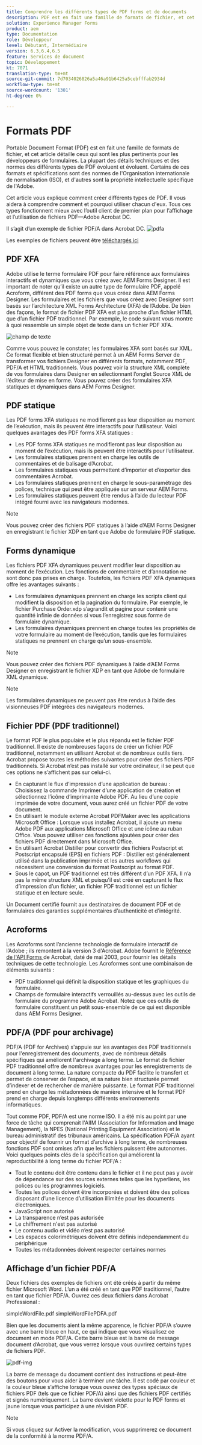 ```yaml
---
title: Comprendre les différents types de PDF forms et de documents
description: PDF est en fait une famille de formats de fichier, et cet article décrit les types de PDF importants et pertinents pour les développeurs de formulaires.
solution: Experience Manager Forms
product: aem
type: Documentation
role: Développeur
level: Débutant, Intermédiaire
version: 6.3,6.4,6.5
feature: Services de document
topic: Développement
kt: 7071
translation-type: tm+mt
source-git-commit: 7d7034026826a5a46a91b6425a5cebfffab2934d
workflow-type: tm+mt
source-wordcount: '1301'
ht-degree: 0%

---
```



# Formats PDF

Portable Document Format (PDF) est en fait une famille de formats de fichier, et cet article détaille ceux qui sont les plus pertinents pour les développeurs de formulaires. La plupart des détails techniques et des normes des différents types de PDF évoluent et évoluent. Certains de ces formats et spécifications sont des normes de l&#39;Organisation internationale de normalisation (ISO), et d&#39;autres sont la propriété intellectuelle spécifique de l&#39;Adobe.

Cet article vous explique comment créer différents types de PDF. Il vous aidera à comprendre comment et pourquoi utiliser chacun d&#39;eux. Tous ces types fonctionnent mieux avec l’outil client de premier plan pour l’affichage et l’utilisation de fichiers PDF—Adobe Acrobat DC.

Il s’agit d’un exemple de fichier PDF/A dans Acrobat DC.
![pdfa](assets/pdfa-file-in-acrobat.png)

Les exemples de fichiers peuvent être [téléchargés ici](assets/pdf-file-types.zip)

## PDF XFA

Adobe utilise le terme formulaire PDF pour faire référence aux formulaires interactifs et dynamiques que vous créez avec AEM Forms Designer. Il est important de noter qu’il existe un autre type de formulaire PDF, appelé Acroform, différent des PDF forms que vous créez dans AEM Forms Designer. Les formulaires et les fichiers que vous créez avec Designer sont basés sur l’architecture XML Forms Architecture (XFA) de l’Adobe. De bien des façons, le format de fichier PDF XFA est plus proche d’un fichier HTML que d’un fichier PDF traditionnel. Par exemple, le code suivant vous montre à quoi ressemble un simple objet de texte dans un fichier PDF XFA.

![champ de texte](assets/text-field.JPG)

Comme vous pouvez le constater, les formulaires XFA sont basés sur XML. Ce format flexible et bien structuré permet à un AEM Forms Server de transformer vos fichiers Designer en différents formats, notamment PDF, PDF/A et HTML traditionnels. Vous pouvez voir la structure XML complète de vos formulaires dans Designer en sélectionnant l’onglet Source XML de l’éditeur de mise en forme. Vous pouvez créer des formulaires XFA statiques et dynamiques dans AEM Forms Designer.

## PDF statique

Les PDF forms XFA statiques ne modifieront pas leur disposition au moment de l’exécution, mais ils peuvent être interactifs pour l’utilisateur. Voici quelques avantages des PDF forms XFA statiques :

* Les PDF forms XFA statiques ne modifieront pas leur disposition au moment de l’exécution, mais ils peuvent être interactifs pour l’utilisateur.
* Les formulaires statiques prennent en charge les outils de commentaires et de balisage d’Acrobat.
* Les formulaires statiques vous permettent d’importer et d’exporter des commentaires Acrobat.
* Les formulaires statiques prennent en charge le sous-paramétrage des polices, technique qui peut être appliquée sur un serveur AEM Forms.
* Les formulaires statiques peuvent être rendus à l’aide du lecteur PDF intégré fourni avec les navigateurs modernes.

>[!NOTE]
> Vous pouvez créer des fichiers PDF statiques à l’aide d’AEM Forms Designer en enregistrant le fichier XDP en tant que Adobe de formulaire PDF statique.

## Forms dynamique

Les fichiers PDF XFA dynamiques peuvent modifier leur disposition au moment de l’exécution. Les fonctions de commentaire et d’annotation ne sont donc pas prises en charge. Toutefois, les fichiers PDF XFA dynamiques offre les avantages suivants :

* Les formulaires dynamiques prennent en charge les scripts client qui modifient la disposition et la pagination du formulaire. Par exemple, le fichier Purchase Order.xdp s’agrandit et pagine pour contenir une quantité infinie de données si vous l’enregistrez sous forme de formulaire dynamique.
* Les formulaires dynamiques prennent en charge toutes les propriétés de votre formulaire au moment de l’exécution, tandis que les formulaires statiques ne prennent en charge qu’un sous-ensemble.


>[!NOTE]
> Vous pouvez créer des fichiers PDF dynamiques à l’aide d’AEM Forms Designer en enregistrant le fichier XDP en tant que Adobe de formulaire XML dynamique.

>[!NOTE]
> Les formulaires dynamiques ne peuvent pas être rendus à l’aide des visionneuses PDF intégrées des navigateurs modernes.


## Fichier PDF (PDF traditionnel)

Le format PDF le plus populaire et le plus répandu est le fichier PDF traditionnel. Il existe de nombreuses façons de créer un fichier PDF traditionnel, notamment en utilisant Acrobat et de nombreux outils tiers. Acrobat propose toutes les méthodes suivantes pour créer des fichiers PDF traditionnels. Si Acrobat n’est pas installé sur votre ordinateur, il se peut que ces options ne s’affichent pas sur celui-ci.

* En capturant le flux d’impression d’une application de bureau : Choisissez la commande Imprimer d’une application de création et sélectionnez l’icône d’imprimante Adobe PDF. Au lieu d’une copie imprimée de votre document, vous aurez créé un fichier PDF de votre document.
* En utilisant le module externe Acrobat PDFMaker avec les applications Microsoft Office : Lorsque vous installez Acrobat, il ajoute un menu Adobe PDF aux applications Microsoft Office et une icône au ruban Office. Vous pouvez utiliser ces fonctions ajoutées pour créer des fichiers PDF directement dans Microsoft Office.
* En utilisant Acrobat Distiller pour convertir des fichiers Postscript et Postscript encapsulé (EPS) en fichiers PDF : Distiller est généralement utilisé dans la publication imprimée et les autres workflows qui nécessitent une conversion du format Postscript au format PDF.
* Sous le capot, un PDF traditionnel est très différent d’un PDF XFA. Il n’a pas la même structure XML et puisqu’il est créé en capturant le flux d’impression d’un fichier, un fichier PDF traditionnel est un fichier statique et en lecture seule.

Un Document certifié fournit aux destinataires de document PDF et de formulaires des garanties supplémentaires d’authenticité et d’intégrité.

## Acroforms

Les Acroforms sont l’ancienne technologie de formulaire interactif de l’Adobe ; ils remontent à la version 3 d&#39;Acrobat. Adobe fournit le [Référence de l&#39;API Forms ](assets/FormsAPIReference.pdf) de Acrobat, daté de mai 2003, pour fournir les détails techniques de cette technologie. Les Acroformes sont une combinaison de
éléments suivants :

* PDF traditionnel qui définit la disposition statique et les graphiques du formulaire.
* Champs de formulaire interactifs verrouillés au-dessus avec les outils de formulaire du programme Adobe Acrobat. Notez que ces outils de formulaire constituent un petit sous-ensemble de ce qui est disponible dans AEM Forms Designer.

## PDF/A (PDF pour archivage)

PDF/A (PDF for Archives) s&#39;appuie sur les avantages des PDF traditionnels pour l&#39;enregistrement des documents, avec de nombreux détails spécifiques qui améliorent l&#39;archivage à long terme. Le format de fichier PDF traditionnel offre de nombreux avantages pour les enregistrements de document à long terme. La nature compacte du PDF facilite le transfert et permet de conserver de l’espace, et sa nature bien structurée permet d’indexer et de rechercher de manière puissante. Le format PDF traditionnel prend en charge les métadonnées de manière intensive et le format PDF prend en charge depuis longtemps différents environnements informatiques.

Tout comme PDF, PDF/A est une norme ISO. Il a été mis au point par une force de tâche qui comprenait l&#39;AIIM (Association for Information and Image Management), la NPES (National Printing Equipment Association) et le bureau administratif des tribunaux américains. La spécification PDF/A ayant pour objectif de fournir un format d’archive à long terme, de nombreuses fonctions PDF sont omises afin que les fichiers puissent être autonomes. Voici quelques points clés de la spécification qui améliorent la reproductibilité à long terme du fichier PDF/A :

* Tout le contenu doit être contenu dans le fichier et il ne peut pas y avoir de dépendance sur des sources externes telles que les hyperliens, les polices ou les programmes logiciels.
* Toutes les polices doivent être incorporées et doivent être des polices disposant d’une licence d’utilisation illimitée pour les documents électroniques.
* JavaScript non autorisé
* La transparence n’est pas autorisée
* Le chiffrement n&#39;est pas autorisé
* Le contenu audio et vidéo n’est pas autorisé
* Les espaces colorimétriques doivent être définis indépendamment du périphérique
* Toutes les métadonnées doivent respecter certaines normes

## Affichage d’un fichier PDF/A

Deux fichiers des exemples de fichiers ont été créés à partir du même fichier Microsoft Word. L’un a été créé en tant que PDF traditionnel, l’autre en tant que fichier PDF/A. Ouvrez ces deux fichiers dans Acrobat Professional :

simpleWordFile.pdf
simpleWordFilePDFA.pdf

Bien que les documents aient la même apparence, le fichier PDF/A s’ouvre avec une barre bleue en haut, ce qui indique que vous visualisez ce document en mode PDF/A. Cette barre bleue est la barre de message document d’Acrobat, que vous verrez lorsque vous ouvrirez certains types de fichiers PDF.

![pdf-img](assets/pdfa-message.png)

La barre de message du document contient des instructions et peut-être des boutons pour vous aider à terminer une tâche. Il est codé par couleur et la couleur bleue s’affiche lorsque vous ouvrez des types spéciaux de fichiers PDF (tels que ce fichier PDF/A) ainsi que des fichiers PDF certifiés et signés numériquement. La barre devient violette pour le PDF forms et jaune lorsque vous participez à une révision PDF.

>[!NOTE]
> Si vous cliquez sur Activer la modification, vous supprimerez ce document de la conformité à la norme PDF/A.




